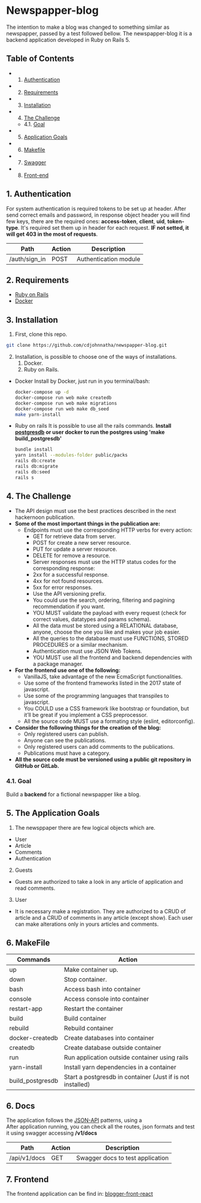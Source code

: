 # Newspapper-blog

The intention to make a blog was changed to something similar as newspapper, passed by a test followed bellow. The newspapper-blog it is a backend application developed in Ruby on Rails 5.

## Table of Contents

<!-- vscode-markdown-toc -->
- 1. [Authentication](#Authentication)
- 2. [Requirements](#Requirements)
- 3. [Installation](#Installation)
- 4. [The Challenge](#TheChallenge)
  - 4.1. [Goal](#Goal)
- 5. [Application Goals](#Objects)
- 6. [Makefile](#Makefile)
- 7. [Swagger](#Swagger)
- 8. [Front-end](#Frontend)

## 1. <a name='Authentication'></a>Authentication

For system authentication is required tokens to be set up at header. After send correct emails and password, in response object header you will find few keys, there are the required ones: **access-token**, **client**, **uid**, **token-type**. It's required set them up in header for each request. **IF not setted, it will get 403 in the most of requests**.

Path                 | Action   | Description                       |
---                  | ---      | ---                               |
/auth/sign_in        |  POST    | Authentication module             |

## 2. <a name='Requirements'></a>Requirements
- [Ruby on Rails](https://rubyonrails.org/)
- [Docker](https://www.docker.com/)

## 3. <a name='Installation'></a>Installation
1. First, clone this repo.

```bash
git clone https://github.com/cdjohnnatha/newspapper-blog.git
```

2. Installation, is possible to choose one of the ways of installations.
     1. Docker.
     2. Ruby on Rails.

* Docker
 Install by Docker, just run in you terminal/bash:
  ```bash
  docker-compose up -d
  docker-compose run web make createdb
  docker-compose run web make migrations
  docker-compose run web make db_seed
  make yarn-install
  ```

* Ruby on rails
  It is possible to use all the rails commands.
  **Install [postgresdb](https://www.postgresql.org/download/) or user docker to run the postgres using 'make build_postgresdb'**
  ```bash
  bundle install
  yarn install --modules-folder public/packs
  rails db:create
  rails db:migrate
  rails db:seed
  rails s
  ```

## 4. <a name='TheChallenge'></a>The Challenge

* The API design must use the best practices described in the next hackernoon publication.
* **Some of the most important things in the publication are:**
  * Endpoints must use the corresponding HTTP verbs for every action:
    * GET for retrieve data from server.
    * POST for create a new server resource.
    * PUT for update a server resource.
    * DELETE for remove a resource.
    * Server responses must use the HTTP status codes for the corresponding response:
    * 2xx for a successful response.
    * 4xx for not found resources.
    * 5xx for error responses.
    * Use the API versioning prefix.
    * You could use the search, ordering, filtering and pagining recommendation if you want.
    * YOU MUST validate the payload with every request (check for correct values, datatypes and params schema).
    * All the data must be stored using a RELATIONAL database, anyone, choose the one you like and makes your job easier.
    * All the queries to the database must use FUNCTIONS, STORED PROCEDURES or a similar mechanism.
    * Authentication must use JSON Web Tokens.
    * YOU MUST use all the frontend and backend dependencies with a package manager.
* **For the frontend use one of the following:**
  * VanillaJS, take advantage of the new EcmaScript functionalities.
  * Use some of the frontend frameworks listed in the 2017 state of javascript.
  * Use some of the programming languages that transpiles to javascript.
  * You COULD use a CSS framework like bootstrap or foundation, but it’ll be great if you implement a CSS preprocessor.
  * All the source code MUST use a formating style (eslint, editorconfig).
* **Consider the following things for the creation of the blog:**
  * Only registered users can publish.
  * Anyone can see the publications.
  * Only registered users can add comments to the publications.
  * Publications must have a category.
* **All the source code must be versioned using a public git repository in GitHub or GitLab.**

### 4.1. <a name='Goal'></a>Goal

Build a **backend** for a fictional newspapper like a blog.

## 5. <a name='Objects'></a>The Application Goals

1. The newsppaper there are few logical objects which are.
  * User
  * Article
  * Comments
  * Authentication

2. Guests
  * Guests are authorized to take a look in any article of application and read comments.
3. User
  * It is necessary make a registration. They are authorized to a CRUD of article and a CRUD of comments in any article (except show). Each user can make alterations only in yours articles and comments.


## 6. <a name='Makefile'></a>MakeFile

Commands            | Action                                                     |
---                 | ---                                                        |
up                  | Make container up.                                         |
down                | Stop container.                                            |
bash                | Access bash into container                                 |
console             | Access console into container                              |
restart-app         | Restart the container                                      |
build               | Build container                                            |
rebuild             | Rebuild container                                          |
docker-createdb     | Create databases into container                            |
createdb            | Create database outside container                          |
run                 | Run application outside container using rails              |
yarn-install        | Install yarn dependencies in a container                   |
build_postgresdb    | Start a postgresdb in container (Just if is not installed) |

## 6. <a name='Docs'></a>Docs

The application follows the [JSON-API](https://jsonapi.org/) patterns, using a  
After application running, you can check all the routes, json formats and test it using swagger accessing **/v1/docs**

Path                | Action  | Description                       |
---                 | ---     | ---                               |
/api/v1/docs        |  GET    | Swagger docs to test application  |

## 7. <a name='Frotend'></a>Frontend
The frontend application can be find in: [blogger-front-react](https://github.com/cdjohnnatha/blogger-front-react)



